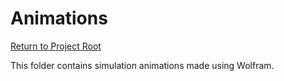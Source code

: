 # Animations

[Return to Project Root](../README.md)

This folder contains simulation animations made using Wolfram.

